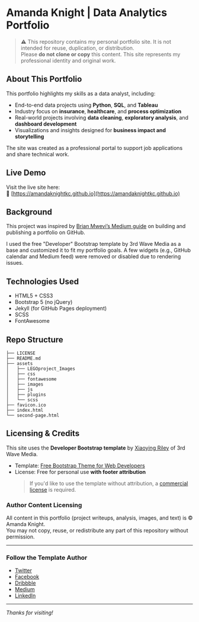 # Amanda Knight | Data Analytics Portfolio

> ⚠️ This repository contains my personal portfolio site. It is not intended for reuse, duplication, or distribution.  
> Please **do not clone or copy** this content. This site represents my professional identity and original work.

## About This Portfolio

This portfolio highlights my skills as a data analyst, including:

- End-to-end data projects using **Python**, **SQL**, and **Tableau**
- Industry focus on **insurance**, **healthcare**, and **process optimization**
- Real-world projects involving **data cleaning**, **exploratory analysis**, and **dashboard development**
- Visualizations and insights designed for **business impact and storytelling**

The site was created as a professional portal to support job applications and share technical work.

## Live Demo

Visit the live site here:  
🔗 [https://amandaknightkc.github.io](https://amandaknightkc.github.io)

## Background

This project was inspired by [Brian Mwevi’s Medium guide](https://medium.com/@brianmwevi/8-steps-to-publish-your-portfolio-on-github-9d6e6e3d2e84) on building and publishing a portfolio on GitHub.

I used the free "Developer" Bootstrap template by 3rd Wave Media as a base and customized it to fit my portfolio goals. A few widgets (e.g., GitHub calendar and Medium feed) were removed or disabled due to rendering issues.

## Technologies Used

- HTML5 + CSS3
- Bootstrap 5 (no jQuery)
- Jekyll (for GitHub Pages deployment)
- SCSS
- FontAwesome

## Repo Structure

```
├── LICENSE
├── README.md
├── assets
│   ├── LEGOproject_Images
│   ├── css
│   ├── fontawesome
│   ├── images
│   ├── js
│   ├── plugins
│   └── scss
├── favicon.ico
├── index.html
└── second-page.html
```

## Licensing & Credits

This site uses the **Developer Bootstrap template** by [Xiaoying Riley](https://twitter.com/3rdwave_themes) of 3rd Wave Media.

- Template: [Free Bootstrap Theme for Web Developers](https://themes.3rdwavemedia.com/bootstrap-templates/resume/free-bootstrap-theme-for-web-developers/)
- License: Free for personal use **with footer attribution**  
  > If you'd like to use the template without attribution, a [commercial license](https://themes.3rdwavemedia.com/bootstrap-templates/resume/free-bootstrap-theme-for-web-developers/) is required.

### Author Content Licensing

All content in this portfolio (project writeups, analysis, images, and text) is © Amanda Knight.  
You may not copy, reuse, or redistribute any part of this repository without permission.

---

### Follow the Template Author

- [Twitter](https://twitter.com/3rdwave_themes)
- [Facebook](https://www.facebook.com/3rdwavethemes/)
- [Dribbble](https://dribbble.com/Xiaoying)
- [Medium](https://medium.com/@3rdwave_themes)
- [LinkedIn](https://uk.linkedin.com/in/xiaoying)

---

_Thanks for visiting!_

